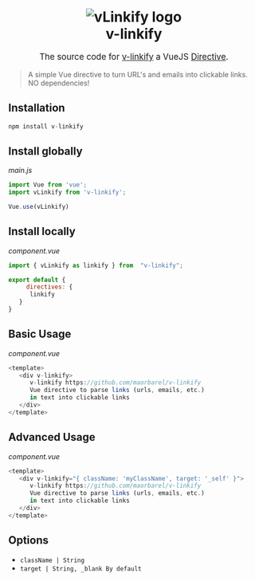 <h1 align="center">
    <img src="https://img.techpowerup.org/201112/d440mmj72v2vi7ad76ir-2.jpg" alt="vLinkify logo" />
    <br>
    v-linkify
    <br>
</h1>
<p align="center" style="font-size: 1.2em;">
    The source code for <a href="https://www.npmjs.com/package/v-linkify">v-linkify</a> a VueJS <a href="https://vuejs.org/v2/guide/custom-directive.html">Directive</a>.
</p>


> A simple Vue directive to turn URL's and emails into clickable links.
> NO dependencies!

## Installation
```js
npm install v-linkify
```

## Install globally
_main.js_
```js
import Vue from 'vue';
import vLinkify from 'v-linkify';

Vue.use(vLinkify)
```

## Install locally
_component.vue_
```js
import { vLinkify as linkify } from  "v-linkify";

export default {
     directives: {
      linkify
   }
}
```
## Basic Usage
_component.vue_
```js
<template>
   <div v-linkify>
      v-linkify https://github.com/maorbarel/v-linkify
      Vue directive to parse links (urls, emails, etc.)
      in text into clickable links
   </div>
</template>
```

## Advanced Usage
_component.vue_
```js
<template>
   <div v-linkify="{ className: 'myClassName', target: '_self' }">
      v-linkify https://github.com/maorbarel/v-linkify
      Vue directive to parse links (urls, emails, etc.) 
      in text into clickable links
   </div>
</template>
```

## Options
- `className | String`
- `target | String, _blank By default`
